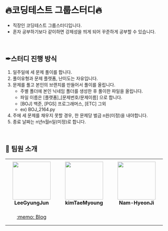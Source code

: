 # 🔥코딩테스트 그룹스터디🔥

- 직장인 코딩테스트 그룹스터디입니다.
- 혼자 공부하기보다 같이하면 강제성을 띄게 되어 꾸준하게 공부할 수 있습니다.
</br>

## ✒스터디 진행 방식
1. 일주일에 세 문제 풀이를 합니다.
2. 풀이유형과 문제 플렛폼, 난이도는 자유입니다.
3. 문제를 풀고 본인의 브랜치를 만들어서 풀이를 올립니다.
   - 주별 폴더에 본인 닉네임 폴더를 생성한 후 풀이한 파일을 올립니다.
   - 파일 이름은 [플랫폼]_[문제번호/문제이름] 으로 합니다.
   - [BOJ] 백준, [PGS] 프로그래머스, [ETC] 그외
   - ex) BOJ_2164.py
4. 주에 세 문제를 채우지 못할 경우, 한 문제당 벌금 n원(미정)을 내야합니다.
5. 종료 날짜는 n년n월n일(미정)로 합니다.
</br>

## 👋 팀원 소개

<table>
    <tr height="160px">
        <td align="center" width="150px">
            <a href="https://github.com/LeeGyungJun"><img height="120px" width="120px" src="https://avatars.githubusercontent.com/u/50611236?v=4"/></a>
            <br />
            <strong>LeeGyungJun</strong>
        </td>
       <td align="center" width="150px">
            <a href="https://github.com/kimTaeMyoung"><img height="120px" width="120px" src="https://avatars.githubusercontent.com/u/133958764?v=4"/></a>
            <br />
            <strong>kimTaeMyoung</strong>
        </td>
       <td align="center" width="150px">
            <a href="https://github.com/Nam-HyeonJi"><img height="120px" width="120px" src="https://avatars.githubusercontent.com/u/134209915?v=4"/></a>
            <br />
            <strong>Nam-HyeonJi</strong>
        </td>
    </tr>
    <tr height="50px">
        <td align="center">
            <a href="https://augustin26.tistory.com">:memo: Blog</a>
        </td>
        <td align="center">
        </td>
    </tr>
</table>
